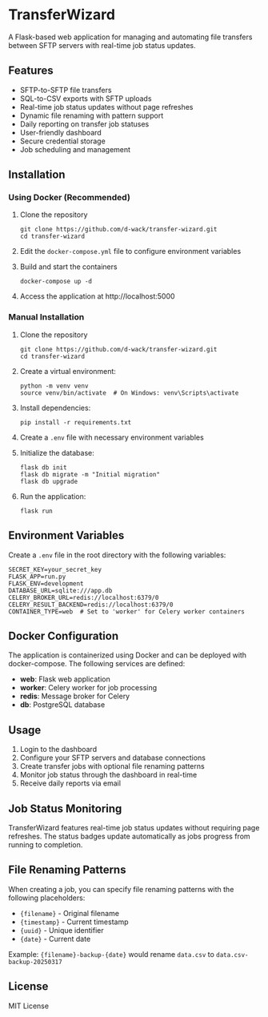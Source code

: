 # TransferWizard

A Flask-based web application for managing and automating file transfers between SFTP servers with real-time job status updates.

## Features

- SFTP-to-SFTP file transfers
- SQL-to-CSV exports with SFTP uploads
- Real-time job status updates without page refreshes
- Dynamic file renaming with pattern support
- Daily reporting on transfer job statuses
- User-friendly dashboard
- Secure credential storage
- Job scheduling and management

## Installation

### Using Docker (Recommended)

1. Clone the repository
    ```
    git clone https://github.com/d-wack/transfer-wizard.git
    cd transfer-wizard
    ```

2. Edit the `docker-compose.yml` file to configure environment variables

3. Build and start the containers
    ```
    docker-compose up -d
    ```

4. Access the application at http://localhost:5000

### Manual Installation

1. Clone the repository
    ```
    git clone https://github.com/d-wack/transfer-wizard.git
    cd transfer-wizard
    ```

2. Create a virtual environment:
    ```
    python -m venv venv
    source venv/bin/activate  # On Windows: venv\Scripts\activate
    ```

3. Install dependencies:
    ```
    pip install -r requirements.txt
    ```

4. Create a `.env` file with necessary environment variables

5. Initialize the database:
    ```
    flask db init
    flask db migrate -m "Initial migration"
    flask db upgrade
    ```

6. Run the application:
    ```
    flask run
    ```

## Environment Variables

Create a `.env` file in the root directory with the following variables:
```
SECRET_KEY=your_secret_key
FLASK_APP=run.py
FLASK_ENV=development
DATABASE_URL=sqlite:///app.db
CELERY_BROKER_URL=redis://localhost:6379/0
CELERY_RESULT_BACKEND=redis://localhost:6379/0
CONTAINER_TYPE=web  # Set to 'worker' for Celery worker containers
```

## Docker Configuration

The application is containerized using Docker and can be deployed with docker-compose. The following services are defined:

- **web**: Flask web application
- **worker**: Celery worker for job processing
- **redis**: Message broker for Celery
- **db**: PostgreSQL database

## Usage

1. Login to the dashboard
2. Configure your SFTP servers and database connections
3. Create transfer jobs with optional file renaming patterns
4. Monitor job status through the dashboard in real-time
5. Receive daily reports via email

## Job Status Monitoring

TransferWizard features real-time job status updates without requiring page refreshes. The status badges update automatically as jobs progress from running to completion.

## File Renaming Patterns

When creating a job, you can specify file renaming patterns with the following placeholders:
- `{filename}` - Original filename
- `{timestamp}` - Current timestamp
- `{uuid}` - Unique identifier
- `{date}` - Current date

Example: `{filename}-backup-{date}` would rename `data.csv` to `data.csv-backup-20250317`

## License

MIT License
